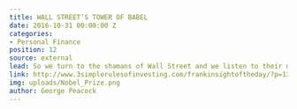 ```yaml
---
title: WALL STREET’S TOWER OF BABEL
date: 2016-10-31 00:00:00 Z
categories:
- Personal Finance
position: 12
source: external
lead: So we turn to the shamans of Wall Street and we listen to their magical incantations.
link: http://www.3simplerulesofinvesting.com/frankinsightoftheday/?p=1323
img: uploads/Nobel_Prize.png
author: George Peacock
---
```



